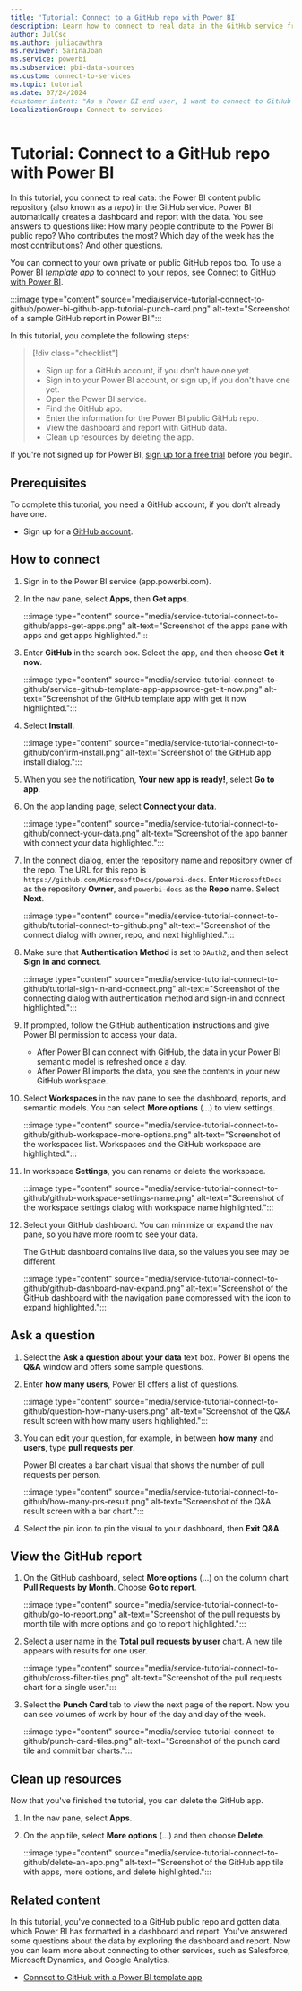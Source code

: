 ```yaml
---
title: 'Tutorial: Connect to a GitHub repo with Power BI'
description: Learn how to connect to real data in the GitHub service from Power BI and then examine the data in the workspace reports.
author: JulCsc
ms.author: juliacawthra
ms.reviewer: SarinaJoan
ms.service: powerbi
ms.subservice: pbi-data-sources
ms.custom: connect-to-services
ms.topic: tutorial
ms.date: 07/24/2024
#customer intent: "As a Power BI end user, I want to connect to GitHub as an example, so I understand how to connect to my data on other services."
LocalizationGroup: Connect to services
---
```

# Tutorial: Connect to a GitHub repo with Power BI

In this tutorial, you connect to real data: the Power BI content public repository (also known as a *repo*) in the GitHub service. Power BI automatically creates a dashboard and report with the data. You see answers to questions like: How many people contribute to the Power BI public repo? Who contributes the most? Which day of the week has the most contributions? And other questions.

You can connect to your own private or public GitHub repos too. To use a Power BI *template app* to connect to your repos, see [Connect to GitHub with Power BI](service-connect-to-github.md).

:::image type="content" source="media/service-tutorial-connect-to-github/power-bi-github-app-tutorial-punch-card.png" alt-text="Screenshot of a sample GitHub report in Power BI.":::

In this tutorial, you complete the following steps:

> [!div class="checklist"]
>
> * Sign up for a GitHub account, if you don't have one yet.
> * Sign in to your Power BI account, or sign up, if you don't have one yet.
> * Open the Power BI service.
> * Find the GitHub app.
> * Enter the information for the Power BI public GitHub repo.
> * View the dashboard and report with GitHub data.
> * Clean up resources by deleting the app.

If you're not signed up for Power BI, [sign up for a free trial](https://app.powerbi.com/signupredirect?pbi_source=web) before you begin.

## Prerequisites

To complete this tutorial, you need a GitHub account, if you don't already have one.

* Sign up for a [GitHub account](/contribute/get-started-setup-github).

## How to connect

1. Sign in to the Power BI service (app.powerbi.com).
1. In the nav pane, select **Apps**, then **Get apps**.

   :::image type="content" source="media/service-tutorial-connect-to-github/apps-get-apps.png" alt-text="Screenshot of the apps pane with apps and get apps highlighted.":::

1. Enter **GitHub** in the search box. Select the app, and then choose **Get it now**.

   :::image type="content" source="media/service-tutorial-connect-to-github/service-github-template-app-appsource-get-it-now.png" alt-text="Screenshot of the GitHub template app with get it now highlighted.":::

1. Select **Install**.

   :::image type="content" source="media/service-tutorial-connect-to-github/confirm-install.png" alt-text="Screenshot of the GitHub app install dialog.":::

1. When you see the notification, **Your new app is ready!**, select **Go to app**.
1. On the app landing page, select **Connect your data**.

   :::image type="content" source="media/service-tutorial-connect-to-github/connect-your-data.png" alt-text="Screenshot of the app banner with connect your data highlighted.":::

1. In the connect dialog, enter the repository name and repository owner of the repo. The URL for this repo is `https://github.com/MicrosoftDocs/powerbi-docs`. Enter `MicrosoftDocs` as the repository **Owner**, and `powerbi-docs` as the **Repo** name. Select **Next**.

   :::image type="content" source="media/service-tutorial-connect-to-github/tutorial-connect-to-github.png" alt-text="Screenshot of the connect dialog with owner, repo, and next highlighted.":::

1. Make sure that **Authentication Method** is set to `OAuth2`, and then select **Sign in and connect**.

   :::image type="content" source="media/service-tutorial-connect-to-github/tutorial-sign-in-and-connect.png" alt-text="Screenshot of the connecting dialog with authentication method and sign-in and connect highlighted.":::

1. If prompted, follow the GitHub authentication instructions and give Power BI permission to access your data.

   * After Power BI can connect with GitHub, the data in your Power BI semantic model is refreshed once a day.
   * After Power BI imports the data, you see the contents in your new GitHub workspace.

1. Select **Workspaces** in the nav pane to see the dashboard, reports, and semantic models. You can select **More options** (...) to view settings.

   :::image type="content" source="media/service-tutorial-connect-to-github/github-workspace-more-options.png" alt-text="Screenshot of the workspaces list. Workspaces and the GitHub workspace are highlighted.":::

1. In workspace **Settings**, you can rename or delete the workspace.

   :::image type="content" source="media/service-tutorial-connect-to-github/github-workspace-settings-name.png" alt-text="Screenshot of the workspace settings dialog with workspace name highlighted.":::

1. Select your GitHub dashboard. You can minimize or expand the nav pane, so you have more room to see your data.

   The GitHub dashboard contains live data, so the values you see may be different.

   :::image type="content" source="media/service-tutorial-connect-to-github/github-dashboard-nav-expand.png" alt-text="Screenshot of the GitHub dashboard with the navigation pane compressed with the icon to expand highlighted.":::

## Ask a question

1. Select the **Ask a question about your data** text box. Power BI opens the **Q&A** window and offers some sample questions.

1. Enter **how many users**, Power BI offers a list of questions.

   :::image type="content" source="media/service-tutorial-connect-to-github/question-how-many-users.png" alt-text="Screenshot of the Q&A result screen with how many users highlighted.":::

1. You can edit your question, for example, in between **how many** and **users**, type **pull requests per**.

   Power BI creates a bar chart visual that shows the number of pull requests per person.

   :::image type="content" source="media/service-tutorial-connect-to-github/how-many-prs-result.png" alt-text="Screenshot of the Q&A result screen with a bar chart.":::

1. Select the pin icon to pin the visual to your dashboard, then **Exit Q&A**.

## View the GitHub report

1. On the GitHub dashboard, select **More options** (...) on the column chart **Pull Requests by Month**. Choose **Go to report**.

   :::image type="content" source="media/service-tutorial-connect-to-github/go-to-report.png" alt-text="Screenshot of the pull requests by month tile with more options and go to report highlighted.":::

1. Select a user name in the **Total pull requests by user** chart. A new tile appears with results for one user.

   :::image type="content" source="media/service-tutorial-connect-to-github/cross-filter-tiles.png" alt-text="Screenshot of the pull requests chart for a single user.":::

1. Select the **Punch Card** tab to view the next page of the report. Now you can see volumes of work by hour of the day and day of the week.

   :::image type="content" source="media/service-tutorial-connect-to-github/punch-card-tiles.png" alt-text="Screenshot of the punch card tile and commit bar charts.":::

## Clean up resources

Now that you've finished the tutorial, you can delete the GitHub app.

1. In the nav pane, select **Apps**.
2. On the app tile, select **More options** (...) and then choose **Delete**.

   :::image type="content" source="media/service-tutorial-connect-to-github/delete-an-app.png" alt-text="Screenshot of the GitHub app tile with apps, more options, and delete highlighted.":::

## Related content

In this tutorial, you've connected to a GitHub public repo and gotten data, which Power BI has formatted in a dashboard and report. You've answered some questions about the data by exploring the dashboard and report. Now you can learn more about connecting to other services, such as Salesforce, Microsoft Dynamics, and Google Analytics.

* [Connect to GitHub with a Power BI template app](service-connect-to-github.md)

